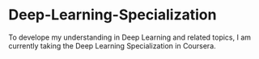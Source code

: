 # Deep-Learning-Specialization

To develope my understanding in Deep Learning and related topics, I am currently taking the Deep Learning Specialization in Coursera. 